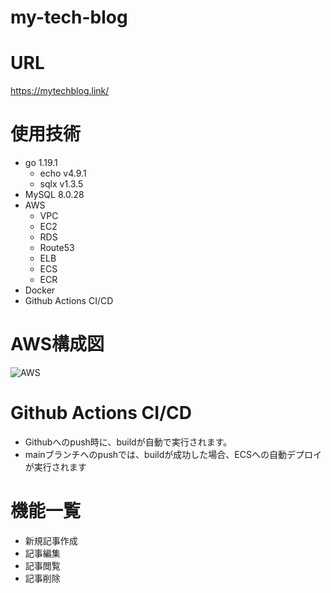 # my-tech-blog

# URL
https://mytechblog.link/


# 使用技術
- go 1.19.1
  - echo v4.9.1
  - sqlx v1.3.5
- MySQL 8.0.28
- AWS
  - VPC
  - EC2
  - RDS
  - Route53
  - ELB
  - ECS
  - ECR
- Docker
- Github Actions CI/CD

# AWS構成図
![AWS](https://user-images.githubusercontent.com/37237733/211139670-6e7df8f2-71fd-4cfc-a66f-d7fe678513a8.png)

# Github Actions CI/CD
- Githubへのpush時に、buildが自動で実行されます。
- mainブランチへのpushでは、buildが成功した場合、ECSへの自動デプロイが実行されます

# 機能一覧
- 新規記事作成
- 記事編集
- 記事閲覧
- 記事削除
